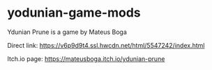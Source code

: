 # yodunian-game-mods
Ydunian Prune is a game by Mateus Boga

Direct link: https://v6p9d9t4.ssl.hwcdn.net/html/5547242/index.html

Itch.io page: https://mateusboga.itch.io/ydunian-prune
